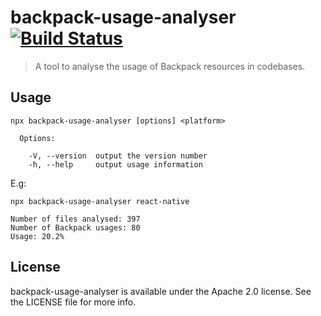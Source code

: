 # backpack-usage-analyser [![Build Status](https://travis-ci.org/Skyscanner/backpack-usage-analyser.svg?branch=master)](https://travis-ci.org/Skyscanner/backpack-usage-analyser)

> A tool to analyse the usage of Backpack resources in codebases.

## Usage

```
npx backpack-usage-analyser [options] <platform>

  Options:

    -V, --version  output the version number
    -h, --help     output usage information
```

E.g:
```
npx backpack-usage-analyser react-native

Number of files analysed: 397
Number of Backpack usages: 80
Usage: 20.2%
```

## License

backpack-usage-analyser is available under the Apache 2.0 license. See the LICENSE file for more info.
